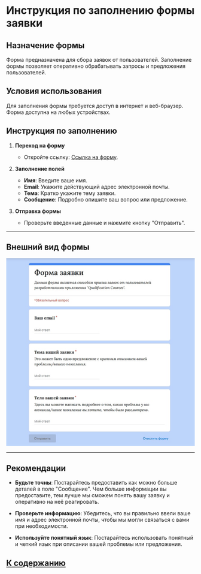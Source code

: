 ﻿# Инструкция по заполнению формы заявки

## Назначение формы

Форма предназначена для сбора заявок от пользователей. Заполнение формы позволяет оперативно обрабатывать запросы и предложения пользователей.

## Условия использования

Для заполнения формы требуется доступ в интернет и веб-браузер. Форма доступна на любых устройствах.

## Инструкция по заполнению

1. **Переход на форму**
   - Откройте ссылку: [Ссылка на форму](https://forms.gle/r8h9S7WsFMpgqGVU8).

2. **Заполнение полей**
   - **Имя**: Введите ваше имя.
   - **Email**: Укажите действующий адрес электронной почты.
   - **Тема**: Кратко укажите тему заявки.
   - **Сообщение**: Подробно опишите ваш вопрос или предложение.

3. **Отправка формы**
   - Проверьте введенные данные и нажмите кнопку "Отправить".  
---
## Внешний вид формы

![Форма Заявки](../Фото/Форма%20заявки.jpg)  

---
## Рекомендации

- **Будьте точны**: Постарайтесь предоставить как можно больше деталей в поле "Сообщение". Чем больше информации вы предоставите, тем лучше мы сможем понять вашу заявку и оперативно на неё реагировать.

- **Проверьте информацию**: Убедитесь, что вы правильно ввели ваше имя и адрес электронной почты, чтобы мы могли связаться с вами при необходимости.

- **Используйте понятный язык**: Постарайтесь использовать понятный и четкий язык при описании вашей проблемы или предложения.


## [К содержанию](../Документация/content.md)

